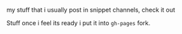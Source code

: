 my stuff that i usually post in snippet channels, check it out

Stuff once i feel its ready i put it into `gh-pages` fork.
